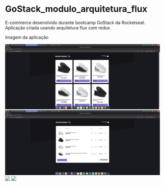 # GoStack_modulo_arquitetura_flux
E-commerce desenolvido durante bootcamp GoStack da Rocketseat. Aplicação criada usando arquitetura flux com redux.

Imagem da aplicação 

<img src="Prev/prev01.png">
</br>

<img src="Prev/prev02.png">
</br>

<img src="Prev/prev03.png">
<img src="Preview/prev01.png">
</br>

</br>


